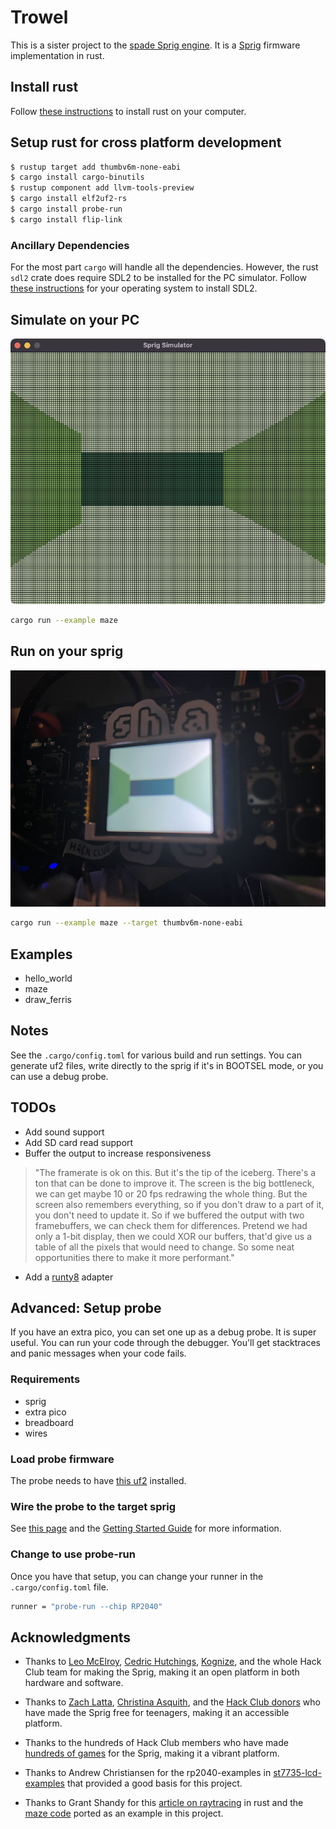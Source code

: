 # Trowel

This is a sister project to the [spade Sprig
engine](https://github.com/hackclub/spade). It is a
[Sprig](https://sprig.hackclub.com) firmware implementation in rust.

## Install rust

Follow [these instructions](https://www.rust-lang.org/tools/install) to install
rust on your computer.

## Setup rust for cross platform development

``` sh
$ rustup target add thumbv6m-none-eabi
$ cargo install cargo-binutils
$ rustup component add llvm-tools-preview
$ cargo install elf2uf2-rs
$ cargo install probe-run
$ cargo install flip-link
```

### Ancillary Dependencies

For the most part `cargo` will handle all the dependencies. However, the rust
`sdl2` crate does require SDL2 to be installed for the PC simulator. Follow
[these instructions](https://crates.io/crates/sdl2) for your operating system to
install SDL2.

## Simulate on your PC

![maze on the pc simulator](/assets/maze-pc.png)

``` sh
cargo run --example maze
```

## Run on your sprig

![maze on the sprig](/assets/maze-sprig.png)

``` sh
cargo run --example maze --target thumbv6m-none-eabi
```

## Examples

* hello_world
* maze
* draw_ferris

## Notes

See the `.cargo/config.toml` for various build and run settings. You can generate uf2
files, write directly to the sprig if it's in BOOTSEL mode, or you can use a
debug probe.

## TODOs

* Add sound support
* Add SD card read support
* Buffer the output to increase responsiveness

> "The framerate is ok on this. But it's the tip of the iceberg. There's a ton
> that can be done to improve it. The screen is the big bottleneck, we can get
> maybe 10 or 20 fps redrawing the whole thing. But the screen also remembers
> everything, so if you don't draw to a part of it, you don't need to update it.
> So if we buffered the output with two framebuffers, we can check them for
> differences. Pretend we had only a 1-bit display, then we could XOR our
> buffers, that'd give us a table of all the pixels that would need to change.
> So some neat opportunities there to make it more performant."

* Add a [runty8](https://github.com/jjant/runty8) adapter

## Advanced: Setup probe

If you have an extra pico, you can set one up as a debug probe. It is super
useful. You can run your code through the debugger. You'll get stacktraces and
panic messages when your code fails.

### Requirements

* sprig
* extra pico
* breadboard
* wires

### Load probe firmware

The probe needs to have [this
uf2](https://github.com/raspberrypi/picoprobe/releases/latest/download/picoprobe.uf2)
installed. 

### Wire the probe to the target sprig

See [this
page](https://www.raspberrypi.com/documentation/microcontrollers/raspberry-pi-pico.html)
and the [Getting Started
Guide](https://datasheets.raspberrypi.com/pico/getting-started-with-pico.pdf)
for more information.

### Change to use probe-run

Once you have that setup, you can change your runner in the `.cargo/config.toml` file.

``` sh
runner = "probe-run --chip RP2040"
```

## Acknowledgments

* Thanks to [Leo McElroy](https://github.com/leomcelroy), [Cedric
  Hutchings](https://github.com/cedric-h),
  [Kognize](https://github.com/kognise), and the whole Hack Club team for making
  the Sprig, making it an open platform in both hardware and software.

* Thanks to [Zach Latta](https://zachlatta.com), [Christina
  Asquith](https://christinaasquith.com), and the [Hack Club
  donors](https://hackclub.com/philanthropy/) who have made the Sprig free for
  teenagers, making it an accessible platform.

* Thanks to the hundreds of Hack Club members who have made [hundreds of
  games](https://sprig.hackclub.com/gallery) for the Sprig, making it a vibrant
  platform.

* Thanks to Andrew Christiansen for the rp2040-examples in
  [st7735-lcd-examples](https://github.com/sajattack/st7735-lcd-examples) that
  provided a good basis for this project.

* Thanks to Grant Shandy for this [article on
  raytracing](https://grantshandy.github.io/posts/raycasting/) in rust and the
  [maze
  code](https://github.com/grantshandy/wasm4-raycaster/blob/main/src/lib.rs)
  ported as an example in this project.


